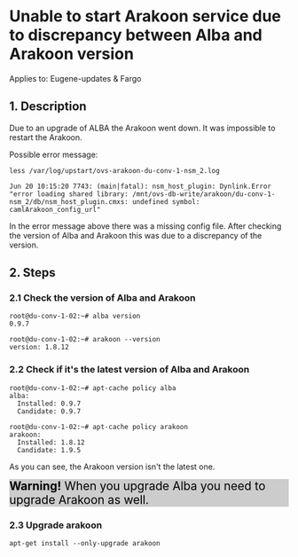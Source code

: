 # Unable to start Arakoon service due to discrepancy between Alba and Arakoon version

Applies to: Eugene-updates & Fargo

## 1. Description
Due to an upgrade of ALBA the Arakoon went down. It was impossible to restart the Arakoon. 

Possible error message:
```
less /var/log/upstart/ovs-arakoon-du-conv-1-nsm_2.log

Jun 20 10:15:20 7743: (main|fatal): nsm_host_plugin: Dynlink.Error "error loading shared library: /mnt/ovs-db-write/arakoon/du-conv-1-nsm_2/db/nsm_host_plugin.cmxs: undefined symbol: camlArakoon_config_url"
```
In the error message above there was a missing config file. After checking the version of Alba and Arakoon this was due to a discrepancy of the version.
 
## 2. Steps

### 2.1 Check the version of Alba and Arakoon

```
root@du-conv-1-02:~# alba version
0.9.7
```

```
root@du-conv-1-02:~# arakoon --version
version: 1.8.12
```

### 2.2 Check if it's the latest version of Alba and Arakoon

```
root@du-conv-1-02:~# apt-cache policy alba
alba:
  Installed: 0.9.7
  Candidate: 0.9.7
```

```
root@du-conv-1-02:~# apt-cache policy arakoon
arakoon:
  Installed: 1.8.12
  Candidate: 1.9.5
```

As you can see, the Arakoon version isn't the latest one.

<div style="color:black;background-color:#cccccc;font-size:150%">
  <strong>Warning!</strong> When you upgrade Alba you need to upgrade Arakoon as well.
</div>

### 2.3 Upgrade arakoon
```
apt-get install --only-upgrade arakoon
```
